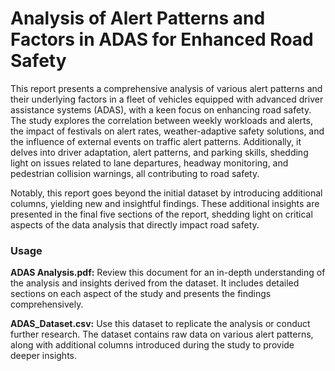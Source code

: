 # Analysis of Alert Patterns and Factors in ADAS for Enhanced Road Safety

This report presents a comprehensive analysis of various alert patterns and their underlying factors in a fleet of vehicles equipped with advanced driver assistance systems (ADAS), with a keen focus on enhancing road safety. The study explores the correlation between weekly workloads and alerts, the impact of festivals on alert rates, weather-adaptive safety solutions, and the influence of external events on traffic alert patterns. Additionally, it delves into driver adaptation, alert patterns, and parking skills, shedding light on issues related to lane departures, headway monitoring, and pedestrian collision warnings, all contributing to road safety.

Notably, this report goes beyond the initial dataset by introducing additional columns, yielding new and insightful findings. These additional insights are presented in the final five sections of the report, shedding light on critical aspects of the data analysis that directly impact road safety.


### Usage
**ADAS Analysis.pdf:** Review this document for an in-depth understanding of the analysis and insights derived from the dataset. It includes detailed sections on each aspect of the study and presents the findings comprehensively.

**ADAS_Dataset.csv:** Use this dataset to replicate the analysis or conduct further research. The dataset contains raw data on various alert patterns, along with additional columns introduced during the study to provide deeper insights.
